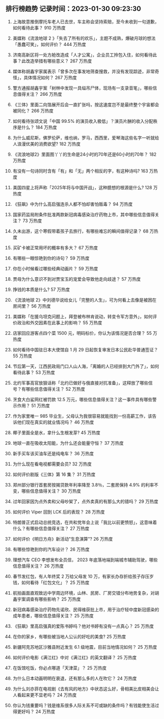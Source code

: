 
## 排行榜趋势 记录时间：2023-01-30 09:23:30
  
  1. 上海故意推倒摩托车老人已去世，车主称会坚持索赔，至今未收到一句道歉，如何看待此事？ 910 万热度
    
  2. 美媒称《流浪地球 2 》「失去了所有的欢乐」，主题不成熟，爆破月球的想法「愚蠢可笑」，如何评价？ 444 万热度
    
  3. 济南高新区将一处方舱改造成「人才公寓」，企业员工拎包入住，如何看待此事？此改造举措有哪些意义？ 267 万热度
    
  4. 媒体称胡鑫宇家属表示「曾多次在事发地筛查搜救，并没有发现踪迹，非常奇怪」，具体情况如何？ 267 万热度
    
  5. 警方通报胡鑫宇案「树林中发现一具缢吊尸体，现场有一支录音笔」，哪些信息值得关注？ 266 万热度
    
  6. 《三体》里面二向箔展开后会一直扩张吗，按这速度岂不是最终整个宇宙都会被同化？ 266 万热度
    
  7. 如何看待张颂文说「中国 99.5% 的演员收入极低」？演员片酬的收入分配秩序是什么？ 184 万热度
    
  8. 为什么威尼斯，佛罗伦萨，维也纳，罗马，西西里，爱琴海这些名字一听就给人浪漫优美的消费欲望? 182 万热度
    
  9. 《流浪地球2》里面图丫丫的生命是24小时的70年还是60小时的70年？ 182 万热度
    
  10. 有没有一句诗同时含有「有」和「无」两个相反的字，有这种诗吗? 163 万热度
    
  11. 美国四星上将声称「2025年将与中国开战」，这种臆想的根源是什么? 128 万热度
    
  12. 《狂飙》中为什么高启强连杀人都不怕却害怕贩毒？ 94 万热度
    
  13. 国家药监局附条件批准两款新冠病毒感染治疗药物上市，其中哪些信息值得关注？ 73 万热度
    
  14. 久未出游，这个寒假带着孩子去旅行，有哪些难忘的瞬间值得记录？ 68 万热度
    
  15. 买矿卡被正常用坏的概率有多大？ 67 万热度
    
  16. 有哪些一眼惊艳到你的诗句？ 59 万热度
    
  17. 你在小时候看过哪些经典动画片？ 59 万热度
    
  18. 贾母为什么意识不到对贾宝玉的宠爱会导致他走向歧途？ 57 万热度
    
  19. 挣钱的本质是什么? 57 万热度
    
  20. 《流浪地球 2》中刘德华说给女儿「完整的人生」，可为何看上去像是被困在房间里？ 56 万热度
    
  21. 美媒称「在援乌坦克问题上，拜登被布林肯说动，转变令军方意外」，如何评价政治和外交因素在此事上的影响？ 55 万热度
    
  22. 店家回应游客点四个菜 1500 元，明码标价，你认为该情况是否合理？ 55 万热度
    
  23. 如何看待中国驻日本大使馆自 1 月 29 日起恢复审发日本公民赴华普通签证？ 55 万热度
    
  24. 节后第一天，江西民政局门口人山人海，「离婚的人已经排到大门外了」，如何看待此事？ 53 万热度
    
  25. 北约军事高官放狠话称「北约已做好与俄直接对抗准备」，这释放了哪些信号？有哪些信息值得关注？ 52 万热度
    
  26. 烹食大白鲨网红被罚款 12.5 万元，哪些信息值得关注？这一事件具有哪些警示作用？ 51 万热度
    
  27. 作为家里唯一 985 毕业生，父母认为我很容易就能找到一份高薪工作，该告诉他们现在真实的就业情况吗？ 46 万热度
    
  28. 椰子里面全是水，拿什么生根发芽? 45 万热度
    
  29. 地球一直在吸收太阳能，为什么还会能量守恒？ 37 万热度
    
  30. 新手买车该买油车还是纯电车？ 36 万热度
    
  31. 为什么现在看电视都需要会员? 32 万热度
    
  32. 如何评价剧版《三体》第 16 集？ 31 万热度
    
  33. 郑州部分银行首套房按揭贷款年利率降至 3.8％，二套房保持 4.9% 的利率不变，哪些信息值得关注？ 30 万热度
    
  34. 过年回家因为点外卖和父母吵架了，点外卖真的有那么大的错吗？ 29 万热度
    
  35. 如何评价 Viper 回到 LCK 后的表现？ 28 万热度
    
  36. 特朗普正式启动总统竞选，在共和党年会上说「我比以前更愤怒」，这意味着什么？有哪些信息值得关注？ 27 万热度
    
  37. 如何评价《明日方舟》新活动"生息演算"? 26 万热度
    
  38. 有哪些惊艳到你的汽车设计？ 26 万热度
    
  39. 理想汽车 CEO 李想发布全员信， 2023 年底落地端到端城市辅助驾驶，哪些信息值得关注？ 26 万热度
    
  40. 春节发红包，有人年终奖 2 万给父母发 10 万，有家长办存折给孩子存压岁钱，如何看待「红包文化」？ 25 万热度
    
  41. 航拍画面直观致远中学周边环境，山林、民房、厂房交错分布地势复杂，对胡鑫宇案调查有哪些影响？ 25 万热度
    
  42. 新冠病毒感染治疗药物先诺欣、民得维获批上市，用于治疗轻中度新冠感染的成年患者，哪些信息值得关注？ 25 万热度
    
  43. 《狂飙》里高启强真的爱陈书婷吗？他对书婷有没有一点真心？ 25 万热度
    
  44. 在你的家乡，有哪些被当地人公认的好吃的美食? 25 万热度
    
  45. 新疆阿克苏地区沙雅县附近发生 6.1 级地震，目前当地情况如何？ 25 万热度
    
  46. 如何评价电影《满江红》中对《满江红》的英文翻译？ 25 万热度
    
  47. 在饭馆吃饭，你必点哪道「天津菜」？ 25 万热度
    
  48. 为什么日本动画明明在衰退，还有那么多的人在吹它？ 24 万热度
    
  49. 为什么刘亦菲在电视剧《去有风的地方》中状态这么好，骨相美比皮相美会让人看起来更不显老吗？ 24 万热度
    
  50. 你认为钱重要吗？钱是维系很多人际关系不可或缺的条件吗？有钱能使生活过得更好吗？ 24 万热度
    